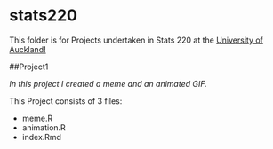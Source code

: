 # stats220

This folder is for Projects undertaken in Stats 220 at the [University of Auckland!](https://www.auckland.ac.nz/en.html)

##Project1

*In this project I created a meme and an animated GIF.*

This Project consists of 3 files:

- meme.R
- animation.R
- index.Rmd
